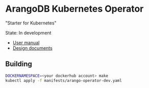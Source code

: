 # ArangoDB Kubernetes Operator

"Starter for Kubernetes"

State: In development

- [User manual](./docs/user/README.md)
- [Design documents](./docs/design/README.md)

## Building

```bash
DOCKERNAMESPACE=<your dockerhub account> make
kubectl apply -f manifests/arango-operator-dev.yaml
```
